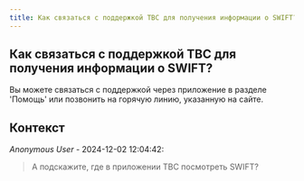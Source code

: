 ```yaml
---
title: Как связаться с поддержкой ТВС для получения информации о SWIFT?
---
```


## Как связаться с поддержкой ТВС для получения информации о SWIFT?

Вы можете связаться с поддержкой через приложение в разделе 'Помощь' или позвонить на горячую линию, указанную на сайте.

## Контекст

_Anonymous User_ - 2024-12-02 12:04:42:

> А подскажите,  где в приложении ТВС посмотреть SWIFT?
